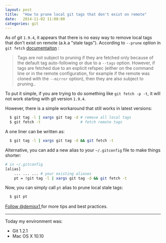 ```yaml
---
layout: post
title:  "How to prune local git tags that don't exist on remote"
date:   2014-11-02 11:08:00
categories: git
---
```


As of git `1.9.4`, it appears that there is no easy way to remove local tags
that don't exist on remote (a.k.a "stale tags"). According
to `--prune` option in `git fetch` [documentaiton](http://git-scm.com/docs/git-fetch) :

<!--more-->

>  Tags are not subject to pruning if they are fetched only because of the
default tag auto-following or due to a `--tags` option. However,
if tags are fetched due to an explicit refspec
(either on the command line or in the remote configuration,
for example if the remote was cloned with the `--mirror` option),
then they are also subject to pruning..

To put it simple, if you are trying to do something like `git fetch -p -t`,
it will not work starting with git version `1.9.4`.

However, there is a simple workaround that still works in latest versions:

```bash
  $ git tag -l | xargs git tag -d # remove all local tags
  $ git fetch -t                  # fetch remote tags
```

A one liner can be written as:

```bash
  $ git tag -l | xargs git tag -d && git fetch -t
```

Alternative, you can add a new alias to your `~/.gitconfig` file to make things
shorter:

```bash
# in ~/.gitconfig
[alias]
    ... ... ... # your existing aliases
    pt = !git tag -l | xargs git tag -d && git fetch -t
```

Now, you can simply call `pt` alias to prune local stale tags:

```bash
  $ git pt
```

<div id='footer-spacing' ></div>
<p class="text-center" style="line-height:20px;">
  <a class="twitter-follow-button"
    href="https://twitter.com/demisx1"
    data-show-count="false"
    data-lang="en"
    data-size="large">Follow @demisx1
  </a> for more tips and best practices.
</p>

<div id='footer-spacing'></div>

___

Today my environment was:

- Git 1.2.1
- Mac OS X 10.10
